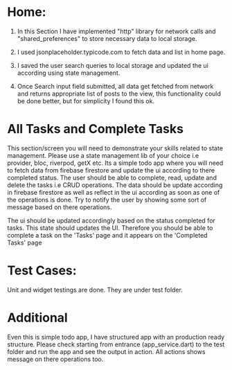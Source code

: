 # Home:

1. In this Section I have implemented "http" library for network calls and "shared_preferences" to store necessary data to local storage.

2. I used jsonplaceholder.typicode.com to fetch data and list in home page.

3. I saved the user search queries to local storage and updated the ui according using state management.

4. Once Search input field submitted, all data get fetched from network and returns appropriate list of posts to the view, this functionality could be done better, but for simplicity I found this ok.

# All Tasks and Complete Tasks

This section/screen you will need to demonstrate your skills related to state management. Please use a state management lib of your choice i.e provider, bloc, riverpod, getX etc.
Its a simple todo app where you will need to fetch data from firebase firestore and update the ui according to there completed status.
The user should be able to complete, read, update and delete the tasks i.e CRUD operations.
The data should be update according in firebase firestore as well as reflect in the ui according as soon as one of the operations is done. Try to notify the user by showing some sort of message based on there operations.

The ui should be updated accordingly based on the status completed for tasks. This state should updates the UI. Therefore you should be able to complete a task on the 'Tasks' page and it appears on the 'Completed Tasks' page

# Test Cases:

Unit and widget testings are done. They are under test folder.

# Additional

Even this is simple todo app, I have structured app with an production ready structure. Please check starting from entrance (app_service.dart) to the test folder and run the app and see the output in action. All actions shows message on there operations too.
